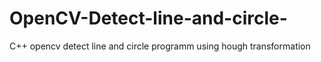 # OpenCV-Detect-line-and-circle-
C++ opencv detect line and circle programm using hough transformation
